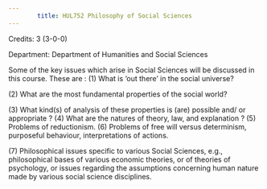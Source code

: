 ```yaml
---
        title: HUL752 Philosophy of Social Sciences
---
```

Credits: 3 (3-0-0)

Department: Department of Humanities and Social Sciences

Some of the key issues which arise in Social Sciences will be discussed in this course. These are : (1) What is ‘out there’ in the social universe?

(2) What are the most fundamental properties of the social world?

(3) What kind(s) of analysis of these properties is (are) possible and/ or appropriate ? (4) What are the natures of theory, law, and explanation ? (5) Problems of reductionism. (6) Problems of free will versus determinism, purposeful behaviour, interpretations of actions.

(7) Philosophical issues specific to various Social Sciences, e.g., philosophical bases of various economic theories, or of theories of psychology, or issues regarding the assumptions concerning human nature made by various social science disciplines.